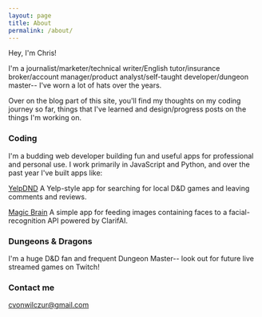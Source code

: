 ```yaml
---
layout: page
title: About
permalink: /about/
---
```


Hey, I'm Chris!

I'm a journalist/marketer/technical writer/English tutor/insurance broker/account manager/product analyst/self-taught developer/dungeon master-- I've worn a lot of hats over the years.

Over on the blog part of this site, you'll find my thoughts on my coding journey so far, things that I've learned and design/progress posts on the things I'm working on.

### Coding

I'm a budding web developer building fun and useful apps for professional and personal use. I work primarily in JavaScript and Python, and over the past year I've built apps like:

[YelpDND](https://yelpdnd.herokuapp.com/groups)
A Yelp-style app for searching for local D&D games and leaving comments and reviews.

[Magic Brain](https://facial-recognition-game.herokuapp.com/)
A simple app for feeding images containing faces to a facial-recognition API powered by ClarifAI.

### Dungeons & Dragons

I'm a huge D&D fan and frequent Dungeon Master-- look out for future live streamed games on Twitch!

### Contact me

[cvonwilczur@gmail.com](mailto:cvonwilczur@domain.com)
